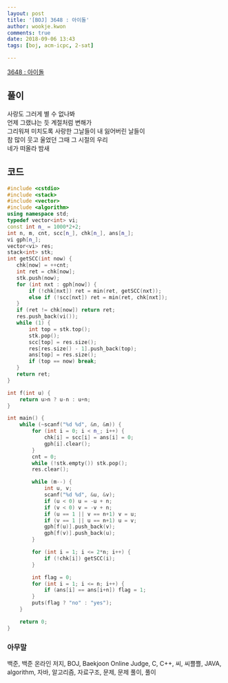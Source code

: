 ```yaml
---
layout: post
title: '[BOJ] 3648 : 아이돌'
author: wookje.kwon
comments: true
date: 2018-09-06 13:43
tags: [boj, acm-icpc, 2-sat]

---
```


[3648 : 아이돌](https://www.acmicpc.net/problem/3648)  

## 풀이

사랑도 그러게 별 수 없나봐  
언제 그랬냐는 듯 계절처럼 변해가  
그리워져 미치도록 사랑한 그날들이 내 잃어버린 날들이  
참 많이 웃고 울었던 그때 그 시절의 우리  
네가 떠올라 밤새  

## 코드

```cpp
#include <cstdio>
#include <stack>
#include <vector>
#include <algorithm>
using namespace std;
typedef vector<int> vi;
const int n_ = 1000*2+2;
int n, m, cnt, scc[n_], chk[n_], ans[n_];
vi gph[n_];
vector<vi> res;
stack<int> stk;
int getSCC(int now) {
   chk[now] = ++cnt;
   int ret = chk[now];
   stk.push(now);
   for (int nxt : gph[now]) {
       if (!chk[nxt]) ret = min(ret, getSCC(nxt));
       else if (!scc[nxt]) ret = min(ret, chk[nxt]);
   }
   if (ret != chk[now]) return ret;
   res.push_back(vi());
   while (1) {
       int top = stk.top();
       stk.pop();
       scc[top] = res.size();
       res[res.size() - 1].push_back(top);
       ans[top] = res.size();
       if (top == now) break;
   }
   return ret;
}

int f(int u) {
    return u>n ? u-n : u+n;
}

int main() {
    while (~scanf("%d %d", &n, &m)) {
        for (int i = 0; i < n_; i++) {
            chk[i] = scc[i] = ans[i] = 0;
            gph[i].clear();
        }
        cnt = 0;
        while (!stk.empty()) stk.pop();
        res.clear();

        while (m--) {
            int u, v;
            scanf("%d %d", &u, &v);
            if (u < 0) u = -u + n;
            if (v < 0) v = -v + n;
            if (u == 1 || v == n+1) v = u;
            if (v == 1 || u == n+1) u = v;
            gph[f(u)].push_back(v);
            gph[f(v)].push_back(u);
        }

        for (int i = 1; i <= 2*n; i++) {
            if (!chk[i]) getSCC(i);
        }

        int flag = 0;
        for (int i = 1; i <= n; i++) {
            if (ans[i] == ans[i+n]) flag = 1;
        }
        puts(flag ? "no" : "yes");
    }

    return 0;
}
```

### 아무말  
백준, 백준 온라인 저지, BOJ, Baekjoon Online Judge, C, C++, 씨, 씨쁠쁠, JAVA, algorithm, 자바, 알고리즘, 자료구조, 문제, 문제 풀이, 풀이
